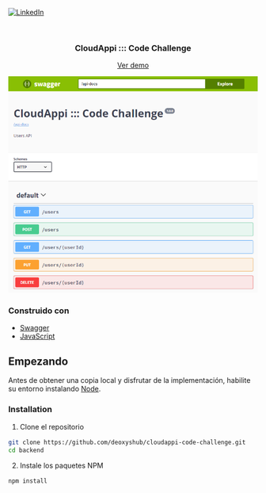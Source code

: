 [![LinkedIn][linkedin-shield]][linkedin-url]

<br />
<h3 align="center">CloudAppi ::: Code Challenge</h3>
<p align="center"><a href="http://973ac878.ngrok.io/dogs">Ver demo</a></p>

[![Users API][product-screenshot]](http://973ac878.ngrok.io/dogs)

### Construido con

- [Swagger](https://swagger.io/)
- [JavaScript](https://developer.mozilla.org/en-US/docs/Web/JavaScript)

## Empezando

Antes de obtener una copia local y disfrutar de la implementación, habilite su entorno instalando [Node](https://nodejs.org/en/).

### Installation

1. Clone el repositorio

```sh
git clone https://github.com/deoxyshub/cloudappi-code-challenge.git
cd backend
```

2. Instale los paquetes NPM

```sh
npm install
```

[linkedin-shield]: https://img.shields.io/badge/-LinkedIn-black.svg?style=flat-square&logo=linkedin&colorB=555
[linkedin-url]: https://linkedin.com/in/jhmorales
[product-screenshot]: assets/screenshot.png
